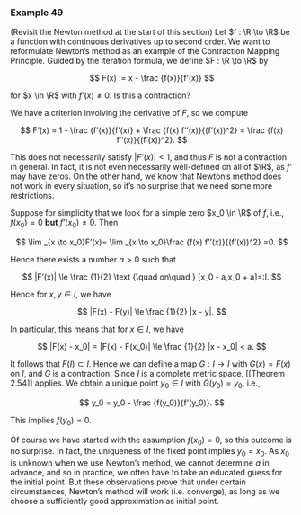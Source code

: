 ### Example 49

(Revisit the Newton method at the start of this section) Let $f : \R \to \R$ be a function with continuous derivatives up to second order. We want to reformulate Newton’s method as an example of the Contraction Mapping Principle. Guided by the iteration formula, we define $F : \R \to \R$ by

$$ F(x) := x - \frac {f(x)}{f’(x)} $$

for $x \in \R$ with $f’(x) \not = 0$. Is this a contraction?

We have a criterion involving the derivative of $F$, so we compute

$$ F’(x) = 1 - \frac {f’(x)}{f’(x)} + \frac {f(x) f’’(x)}{(f’(x))^2} = \frac {f(x) f’’(x)}{(f’(x))^2}. $$

This does not necessarily satisfy $|F’(x)| < 1$, and thus $F$ is not a contraction in general. In fact, it is not even necessarily well-defined on all of $\R$, as $f’$ may have zeros. On the other hand, we know that Newton’s method does not work in every situation, so it’s no surprise that we need some more restrictions.

Suppose for simplicity that we look for a simple zero $x_0 \in \R$ of $f$, i.e., $f(x_0) = 0$ **but** $f’(x_0)\not = 0$. Then

$$ \lim _{x \to x_0}F’(x)= \lim _{x \to x_0}\frac {f(x) f’’(x)}{(f’(x))^2} =0. $$

Hence there exists a number $a > 0$ such that

$$ |F’(x)| \le \frac {1}{2} \text {\quad on\quad } [x_0 - a,x_0 + a]=:I. $$

Hence for $x, y \in I$, we have

$$ |F(x) - F(y)| \le \frac {1}{2} |x - y|. $$

In particular, this means that for $x \in I$, we have

$$ |F(x) - x_0| = |F(x) - F(x_0)| \le \frac {1}{2} |x - x_0| < a. $$

It follows that $F(I) \subset I$. Hence we can define a map $G :I \to I$ with $G(x) = F(x)$ on $I$, and $G$ is a contraction. Since $I$ is a complete metric space, [[Theorem 2.54]] applies. We obtain a unique point $y_0 \in I$ with $G(y_0) = y_0$, i.e.,

$$ y_0 = y_0 - \frac {f(y_0)}{f’(y_0)}. $$

This implies $f(y_0) = 0$.

Of course we have started with the assumption $f(x_0) = 0$, so this outcome is no surprise. In fact, the uniqueness of the fixed point implies $y_0 = x_0$. As $x_0$ is unknown when we use Newton’s method, we cannot determine $a$ in advance, and so in practice, we often have to take an educated guess for the initial point. But these observations prove that under certain circumstances, Newton’s method will work (i.e. converge), as long as we choose a sufficiently good approximation as initial point.